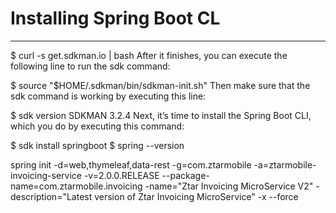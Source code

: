 # Installing Spring Boot CL
---
$ curl -s get.sdkman.io | bash
After it finishes, you can execute the following line to run the sdk command:

$ source "$HOME/.sdkman/bin/sdkman-init.sh"
Then make sure that the sdk command is working by executing this line:

$ sdk version
SDKMAN 3.2.4
Next, it’s time to install the Spring Boot CLI, which you do by executing this command:

$ sdk install springboot
$ spring --version

spring init -d=web,thymeleaf,data-rest -g=com.ztarmobile -a=ztarmobile-invoicing-service -v=2.0.0.RELEASE --package-name=com.ztarmobile.invoicing -name="Ztar Invoicing MicroService V2" -description="Latest version of Ztar Invoicing MicroService" -x --force
